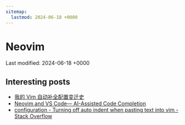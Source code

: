 ```yaml
---
sitemap:
  lastmod: 2024-06-18 +0000
---
```


# Neovim

Last modified: 2024-06-18 +0000

## Interesting posts

- [我的 Vim 自动补全配置变迁史](https://www.v2ex.com/t/851564)
- [Neovim and VS Code— AI-Assisted Code Completion](https://alpha2phi.medium.com/neovim-and-vs-code-ai-assisted-code-completion-4991e993e645)
- [configuration - Turning off auto indent when pasting text into vim - Stack Overflow](https://stackoverflow.com/questions/2514445/turning-off-auto-indent-when-pasting-text-into-vim)
